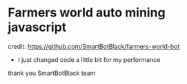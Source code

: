 # Farmers world auto mining javascript
credit: https://github.com/SmartBotBlack/farmers-world-bot

- I just changed code a little bit for my performance


thank you SmartBotBlack team 
